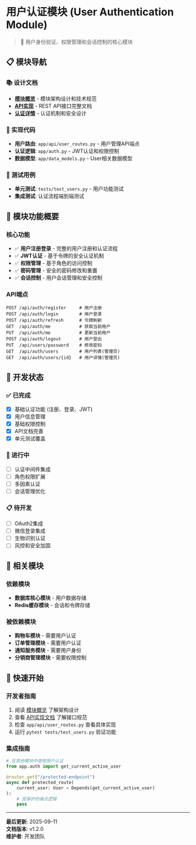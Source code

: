 # 用户认证模块 (User Authentication Module)

> 🔐 用户身份验证、权限管理和会话控制的核心模块

## 📋 模块导航

### 📚 设计文档
- **[模块概览](overview.md)** - 模块架构设计和技术规范
- **[API实现](api-implementation.md)** - REST API接口完整文档
- **[认证详情](authentication-details.md)** - 认证机制和安全设计

### 🔧 实现代码
- **用户路由**: `app/api/user_routes.py` - 用户管理API端点
- **认证逻辑**: `app/auth.py` - JWT认证和权限控制
- **数据模型**: `app/data_models.py` - User相关数据模型

### 🧪 测试用例
- **单元测试**: `tests/test_users.py` - 用户功能测试
- **集成测试**: 认证流程端到端测试

## 🎯 模块功能概要

### 核心功能
- ✅ **用户注册登录** - 完整的用户注册和认证流程
- ✅ **JWT认证** - 基于令牌的安全认证机制
- ✅ **权限管理** - 基于角色的访问控制
- ✅ **密码管理** - 安全的密码修改和重置
- ✅ **会话控制** - 用户会话管理和安全控制

### API端点
```
POST /api/auth/register     # 用户注册
POST /api/auth/login        # 用户登录  
POST /api/auth/refresh      # 令牌刷新
GET  /api/auth/me           # 获取当前用户
PUT  /api/auth/me           # 更新当前用户
POST /api/auth/logout       # 用户登出
PUT  /api/users/password    # 修改密码
GET  /api/auth/users        # 用户列表(管理员)
GET  /api/auth/users/{id}   # 用户详情(管理员)
```

## 🔄 开发状态

### ✅ 已完成
- [x] 基础认证功能 (注册、登录、JWT)
- [x] 用户信息管理
- [x] 基础权限控制
- [x] API文档完善
- [x] 单元测试覆盖

### 🔄 进行中
- [ ] 认证中间件集成
- [ ] 角色权限扩展
- [ ] 多因素认证
- [ ] 会话管理优化

### 📋 待开发
- [ ] OAuth2集成
- [ ] 微信登录集成
- [ ] 生物识别认证
- [ ] 风控和安全加固

## 🔗 相关模块

### 依赖模块
- **数据库核心模块** - 用户数据存储
- **Redis缓存模块** - 会话和令牌存储

### 被依赖模块
- **购物车模块** - 需要用户认证
- **订单管理模块** - 需要用户认证
- **通知服务模块** - 需要用户身份
- **分销商管理模块** - 需要权限控制

## 📖 快速开始

### 开发者指南
1. 阅读 [模块概览](overview.md) 了解架构设计
2. 查看 [API实现文档](api-implementation.md) 了解接口规范
3. 检查 `app/api/user_routes.py` 查看具体实现
4. 运行 `pytest tests/test_users.py` 验证功能

### 集成指南
```python
# 在其他模块中使用用户认证
from app.auth import get_current_active_user

@router.get("/protected-endpoint")
async def protected_route(
    current_user: User = Depends(get_current_active_user)
):
    # 受保护的端点逻辑
    pass
```

---

**最后更新**: 2025-09-11  
**文档版本**: v1.2.0  
**维护者**: 开发团队
